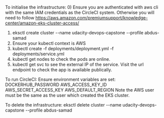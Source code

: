 To initialise the infrastructure:
0) Ensure you are authenticated with aws cli with the same IAM credentials as the CircleCI system. Otherwise you will need to follow https://aws.amazon.com/premiumsupport/knowledge-center/amazon-eks-cluster-access/ 
1) eksctl create cluster --name udacity-devops-capstone --profile abdus-samad
2) Ensure your kubectl context is AWS
3) kubectl create -f deployments/deployment.yml -f deployments/service.yml
4) kubectl get nodes to check the pods are online.
5) kubectl get svc to see the external IP of the service. Visit the url endpoint to check the app is available publically.

To run CircleCI:
Ensure environment variables are set:
DOCKERHUB_PASSWORD
AWS_ACCESS_KEY_ID
AWS_SECRET_ACCESS_KEY
AWS_DEFAULT_REGION
Note the AWS user must be the same as the user which created the EKS cluster.

To delete the infrastructure:
eksctl delete cluster --name udacity-devops-capstone --profile abdus-samad